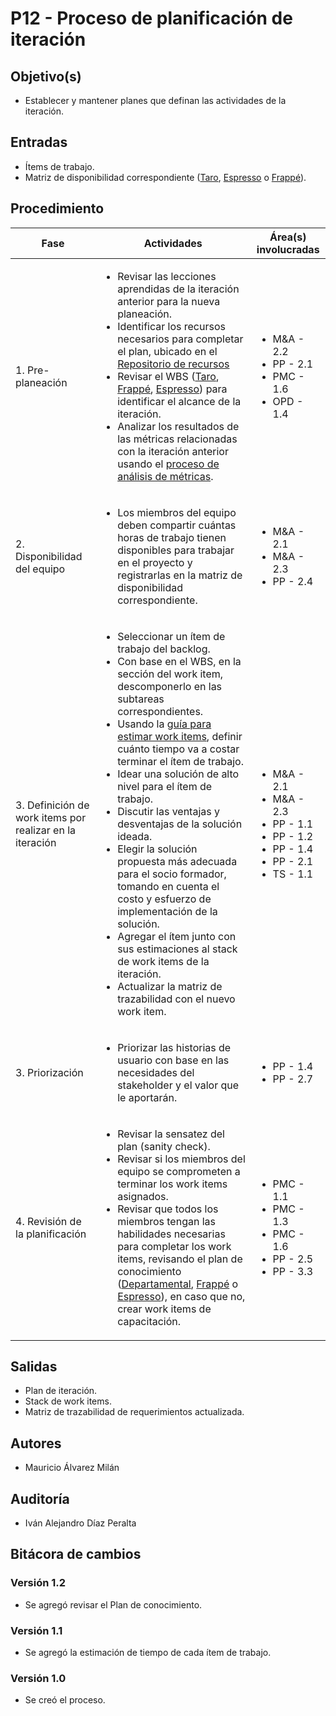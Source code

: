 # P12 - Proceso de planificación de iteración

## Objetivo(s)

- Establecer y mantener planes que definan las actividades de la iteración.

## Entradas

- Ítems de trabajo.
- Matriz de disponibilidad correspondiente ([Taro](https://docs.google.com/spreadsheets/d/1SIO7qeEihTUOkOuSJZM-Lc6AryG9LPsFKonwZ_kYtCg/edit#gid=470923338), [Espresso](https://docs.google.com/spreadsheets/d/1n6PMomqQTDm6H63FSoyWhuyGEX2YNRk_ZnLx1ZDeG1A/edit#gid=578736519) o [Frappé](https://docs.google.com/spreadsheets/d/1p8eNzn0IgJH-SGfaK-i6bGYGC0DOQpu-bQXMhOE0LYU/edit#gid=2108417235)).

## Procedimiento

<table>
  <thead>
    <th>Fase</th>
    <th>Actividades</th>
    <th>Área(s) involucradas</th>
  </thead>

  <tbody>
    <tr>
      <td>1. Pre-planeación</td>
      <td>
        <ul align="left">
          <li>Revisar las lecciones aprendidas de la iteración anterior para la nueva planeación.</li>
          <li>Identificar los recursos necesarios para completar el plan, ubicado en el <a href="https://docs.google.com/spreadsheets/d/1frtMUtfqJzUiE9ej_qi-HwhZZtvbSbPsc-TMsYf10Bk/edit#gid=0">Repositorio de recursos</a></li>
          <li>Revisar el WBS (<a href="https://app.diagrams.net/#G1Y_8bcH24-RTK0W6F2wwTM64BEp-ylUWn">Taro</a>, <a href="https://app.diagrams.net/#G1i00w__BA-zEfea5xUjIgRisWwyQ3V-cr">Frappé</a>, <a href="https://app.diagrams.net/#G1BgBJ2mr8yjmmV6anHILdW0YtsEUEv3ja">Espresso</a>) para identificar el alcance de la iteración.</li>
          <li>Analizar los resultados de las métricas relacionadas con la iteración anterior usando el <a href="https://taro-it.github.io/docs/procesos/P22-proceso-analisis-metricas">proceso de análisis de métricas</a>.</li>
        </ul>
      </td>
      <td>
        <ul>
          <li>M&A - 2.2</li>
          <li>PP - 2.1</li>
          <li>PMC - 1.6</li>
          <li>OPD - 1.4</li>
        </ul>
      </td>
    </tr>
    <tr>
      <td>2. Disponibilidad del equipo</td>
      <td>
        <ul align="left">
          <li>Los miembros del equipo deben compartir cuántas horas de trabajo tienen disponibles para trabajar en el proyecto y registrarlas en la matriz de disponibilidad correspondiente.</li>
        </ul>
      </td>
      <td>
        <ul>
          <li>M&A - 2.1</li>
          <li>M&A - 2.3</li>
          <li>PP - 2.4</li>
        </ul>
      </td>
    </tr>
    <tr>
      <td>3. Definición de work items por realizar en la iteración</td>
      <td>
        <ul align="left">
          <li>Seleccionar un ítem de trabajo del backlog.</li>
          <li>Con base en el WBS, en la sección del work item, descomponerlo en las subtareas correspondientes.</li>
          <li>Usando la <a href="https://taro-it.github.io/docs/guias/G19-guia-para-estimar-workitem">guía para estimar work items</a>, definir cuánto tiempo va a costar terminar el ítem de trabajo.</li>
          <li>Idear una solución de alto nivel para el ítem de trabajo.</li>
          <li>Discutir las ventajas y desventajas de la solución ideada.</li>
          <li>Elegir la solución propuesta más adecuada para el socio formador, tomando en cuenta el costo y esfuerzo de implementación de la solución.</li>
          <li>Agregar el ítem junto con sus estimaciones al stack de work items de la iteración.</li>
          <li>Actualizar la matriz de trazabilidad con el nuevo work item.</li>
        </ul>
      </td>
      <td>
        <ul>
          <li>M&A - 2.1</li>
          <li>M&A - 2.3</li>
          <li>PP - 1.1</li>
          <li>PP - 1.2</li>
          <li>PP - 1.4</li>
          <li>PP - 2.1</li>
          <li>TS - 1.1</li>
        </ul>
      </td>
    </tr>
    <tr>
      <td>3. Priorización</td>
      <td>
        <ul align="left">
          <li>Priorizar las historias de usuario con base en las necesidades del stakeholder y el valor que le aportarán.</li>
        </ul>
      </td>
      <td>
        <ul>
          <li>PP - 1.4</li>
          <li>PP - 2.7</li>
        </ul>
      </td>
    </tr>
    <tr>
      <td>4. Revisión de la planificación</td>
      <td>
        <ul align="left">
          <li>Revisar la sensatez del plan (sanity check).</li>
          <li>Revisar si los miembros del equipo se comprometen a terminar los work items asignados.</li>
          <li>Revisar que todos los miembros tengan las habilidades necesarias para completar los work items, revisando el plan de conocimiento (<a href="https://docs.google.com/spreadsheets/d/1apm2rf-SeUr98bcvCvpQWw3tVGw_1DbVuX9hrJUtZAI/edit#gid=591264054">Departamental</a>, <a href="https://docs.google.com/spreadsheets/d/1CWEii3W0BhFfhumYTuUWTwIpcVBNmAVWwzrzv_BeANY/edit?usp=sharing">Frappé</a> o <a href="https://docs.google.com/spreadsheets/d/1wBHX1wWpZCr4ZRSE9mcigphbNoGlARHHlWkyXqQczD0/edit#gid=0">Espresso</a>), en caso que no, crear work items de capacitación.</li>
        </ul>
      </td>
      <td>
        <ul>
          <li>PMC - 1.1</li>
          <li>PMC - 1.3</li>
          <li>PMC - 1.6</li>
          <li>PP - 2.5</li>
          <li>PP - 3.3</li>
        </ul>
      </td>
    </tr>
  </tbody>
</table>

## Salidas

- Plan de iteración.
- Stack de work items.
- Matriz de trazabilidad de requerimientos actualizada.

## Autores

- Mauricio Álvarez Milán

## Auditoría

- Iván Alejandro Díaz Peralta

## Bitácora de cambios

### Versión 1.2

- Se agregó revisar el Plan de conocimiento.

### Versión 1.1

- Se agregó la estimación de tiempo de cada ítem de trabajo.

### Versión 1.0

- Se creó el proceso.
